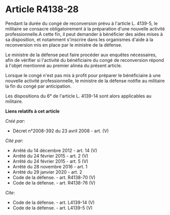 # Article R4138-28

Pendant la durée du congé de reconversion prévu à l'article L. 4139-5, le militaire se consacre obligatoirement à la
préparation d'une nouvelle activité professionnelle.A cette fin, il peut demander à bénéficier des aides mises à sa
disposition, et notamment s'inscrire dans les organismes d'aide à la reconversion mis en place par le ministre de la
défense. 

Le ministre de la défense peut faire procéder aux enquêtes nécessaires, afin de vérifier si l'activité du bénéficiaire du
congé de reconversion répond à l'objet mentionné au premier alinéa du présent article. 

Lorsque le congé n'est pas mis à profit pour préparer le bénéficiaire à une nouvelle activité professionnelle, le ministre de
la défense notifie au militaire la fin du congé par anticipation. 

Les dispositions du 6° de l'article L. 4139-14 sont alors applicables au militaire.

**Liens relatifs à cet article**

_Créé par_:

  - Décret n°2008-392 du 23 avril 2008 - art. (V)

_Cité par_:

  - Arrêté du 14 décembre 2012 - art. 14 (V)
  - Arrêté du 24 février 2015 - art. 2 (V)
  - Arrêté du 24 février 2015 - art. 5 (V)
  - Arrêté du 28 novembre 2016 - art. 1
  - Arrêté du 29 janvier 2020 - art. 2
  - Code de la défense. - art. R4138-70 (V)
  - Code de la défense. - art. R4138-76 (V)

_Cite_:

  - Code de la défense. - art. L4139-14 (V)
  - Code de la défense. - art. L4139-5 (V)
